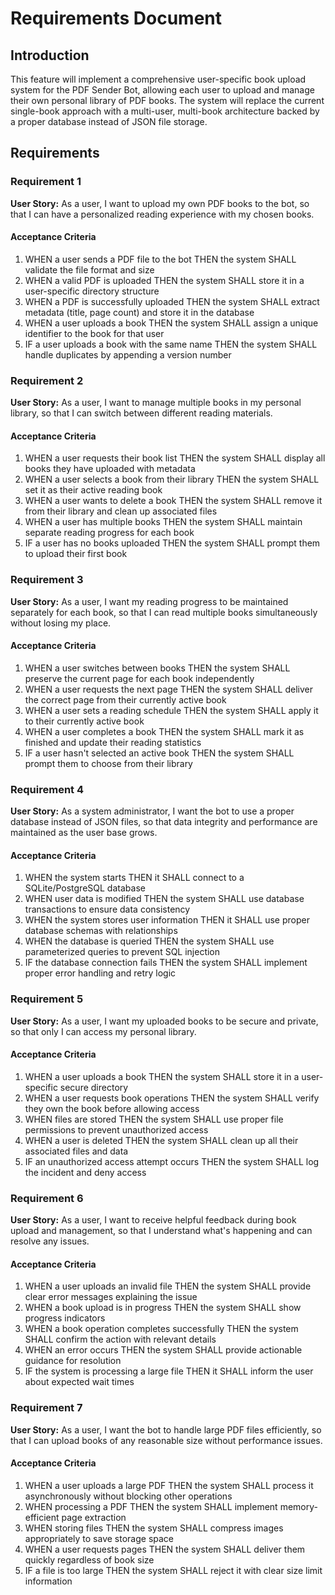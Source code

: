 # Requirements Document

## Introduction

This feature will implement a comprehensive user-specific book upload system for the PDF Sender Bot, allowing each user to upload and manage their own personal library of PDF books. The system will replace the current single-book approach with a multi-user, multi-book architecture backed by a proper database instead of JSON file storage.

## Requirements

### Requirement 1

**User Story:** As a user, I want to upload my own PDF books to the bot, so that I can have a personalized reading experience with my chosen books.

#### Acceptance Criteria

1. WHEN a user sends a PDF file to the bot THEN the system SHALL validate the file format and size
2. WHEN a valid PDF is uploaded THEN the system SHALL store it in a user-specific directory structure
3. WHEN a PDF is successfully uploaded THEN the system SHALL extract metadata (title, page count) and store it in the database
4. WHEN a user uploads a book THEN the system SHALL assign a unique identifier to the book for that user
5. IF a user uploads a book with the same name THEN the system SHALL handle duplicates by appending a version number

### Requirement 2

**User Story:** As a user, I want to manage multiple books in my personal library, so that I can switch between different reading materials.

#### Acceptance Criteria

1. WHEN a user requests their book list THEN the system SHALL display all books they have uploaded with metadata
2. WHEN a user selects a book from their library THEN the system SHALL set it as their active reading book
3. WHEN a user wants to delete a book THEN the system SHALL remove it from their library and clean up associated files
4. WHEN a user has multiple books THEN the system SHALL maintain separate reading progress for each book
5. IF a user has no books uploaded THEN the system SHALL prompt them to upload their first book

### Requirement 3

**User Story:** As a user, I want my reading progress to be maintained separately for each book, so that I can read multiple books simultaneously without losing my place.

#### Acceptance Criteria

1. WHEN a user switches between books THEN the system SHALL preserve the current page for each book independently
2. WHEN a user requests the next page THEN the system SHALL deliver the correct page from their currently active book
3. WHEN a user sets a reading schedule THEN the system SHALL apply it to their currently active book
4. WHEN a user completes a book THEN the system SHALL mark it as finished and update their reading statistics
5. IF a user hasn't selected an active book THEN the system SHALL prompt them to choose from their library

### Requirement 4

**User Story:** As a system administrator, I want the bot to use a proper database instead of JSON files, so that data integrity and performance are maintained as the user base grows.

#### Acceptance Criteria

1. WHEN the system starts THEN it SHALL connect to a SQLite/PostgreSQL database
2. WHEN user data is modified THEN the system SHALL use database transactions to ensure data consistency
3. WHEN the system stores user information THEN it SHALL use proper database schemas with relationships
4. WHEN the database is queried THEN the system SHALL use parameterized queries to prevent SQL injection
5. IF the database connection fails THEN the system SHALL implement proper error handling and retry logic

### Requirement 5

**User Story:** As a user, I want my uploaded books to be secure and private, so that only I can access my personal library.

#### Acceptance Criteria

1. WHEN a user uploads a book THEN the system SHALL store it in a user-specific secure directory
2. WHEN a user requests book operations THEN the system SHALL verify they own the book before allowing access
3. WHEN files are stored THEN the system SHALL use proper file permissions to prevent unauthorized access
4. WHEN a user is deleted THEN the system SHALL clean up all their associated files and data
5. IF an unauthorized access attempt occurs THEN the system SHALL log the incident and deny access

### Requirement 6

**User Story:** As a user, I want to receive helpful feedback during book upload and management, so that I understand what's happening and can resolve any issues.

#### Acceptance Criteria

1. WHEN a user uploads an invalid file THEN the system SHALL provide clear error messages explaining the issue
2. WHEN a book upload is in progress THEN the system SHALL show progress indicators
3. WHEN a book operation completes successfully THEN the system SHALL confirm the action with relevant details
4. WHEN an error occurs THEN the system SHALL provide actionable guidance for resolution
5. IF the system is processing a large file THEN it SHALL inform the user about expected wait times

### Requirement 7

**User Story:** As a user, I want the bot to handle large PDF files efficiently, so that I can upload books of any reasonable size without performance issues.

#### Acceptance Criteria

1. WHEN a user uploads a large PDF THEN the system SHALL process it asynchronously without blocking other operations
2. WHEN processing a PDF THEN the system SHALL implement memory-efficient page extraction
3. WHEN storing files THEN the system SHALL compress images appropriately to save storage space
4. WHEN a user requests pages THEN the system SHALL deliver them quickly regardless of book size
5. IF a file is too large THEN the system SHALL reject it with clear size limit information
